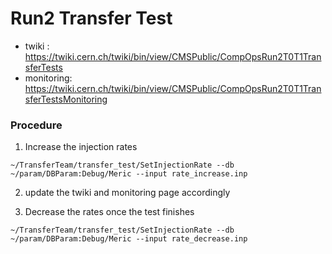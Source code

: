Run2 Transfer Test
==================

* twiki     : https://twiki.cern.ch/twiki/bin/view/CMSPublic/CompOpsRun2T0T1TransferTests
* monitoring: https://twiki.cern.ch/twiki/bin/view/CMSPublic/CompOpsRun2T0T1TransferTestsMonitoring

### Procedure
1) Increase the injection rates
```
~/TransferTeam/transfer_test/SetInjectionRate --db ~/param/DBParam:Debug/Meric --input rate_increase.inp
```

2) update the twiki and monitoring page accordingly

3) Decrease the rates once the test finishes
```
~/TransferTeam/transfer_test/SetInjectionRate --db ~/param/DBParam:Debug/Meric --input rate_decrease.inp
```
